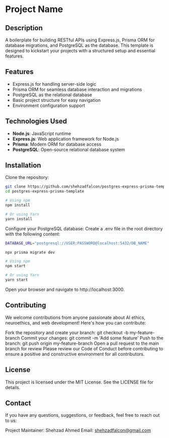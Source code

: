 # Project Name

## Description
A boilerplate for building RESTful APIs using Express.js, Prisma ORM for database migrations, and PostgreSQL as the database. This template is designed to kickstart your projects with a structured setup and essential features.

## Features
- Express.js for handling server-side logic
- Prisma ORM for seamless database interaction and migrations
- PostgreSQL as the relational database
- Basic project structure for easy navigation
- Environment configuration support

## Technologies Used
- **Node.js**: JavaScript runtime
- **Express.js**: Web application framework for Node.js
- **Prisma**: Modern ORM for database access
- **PostgreSQL**: Open-source relational database system

## Installation

 Clone the repository:
   ```bash
   git clone https://github.com/shehzadfalcon/postgres-express-prisma-template.git
   cd postgres-express-prisma-template
   ```
   ```bash
# Using npm
npm install

# Or using Yarn
yarn install
```

Configure your PostgreSQL database:
Create a .env file in the root directory with the following content:
```bash
DATABASE_URL="postgresql://USER:PASSWORD@localhost:5432/DB_NAME"

```
```bash
npx prisma migrate dev

```

```bash
# Using npm
npm start

# Or using Yarn
yarn start
```
Open your browser and navigate to http://localhost:3000.

## Contributing
We welcome contributions from anyone passionate about AI ethics, neuroethics, and web development! Here's how you can contribute:

Fork the repository and create your branch: git checkout -b my-feature-branch
Commit your changes: git commit -m 'Add some feature'
Push to the branch: git push origin my-feature-branch
Open a pull request to the main branch for review
Please review our Code of Conduct before contributing to ensure a positive and constructive environment for all contributors.


## License
This project is licensed under the MIT License. See the LICENSE file for details.

## Contact
If you have any questions, suggestions, or feedback, feel free to reach out to us:

Project Maintainer: Shehzad Ahmed
Email: shehzadfalcon@gmail.com
